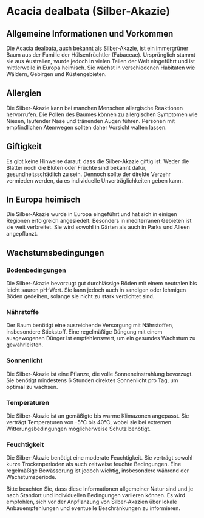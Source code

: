 # Acacia dealbata (Silber-Akazie)

## Allgemeine Informationen und Vorkommen
Die Acacia dealbata, auch bekannt als Silber-Akazie, ist ein immergrüner Baum aus der Familie der Hülsenfrüchtler (Fabaceae). Ursprünglich stammt sie aus Australien, wurde jedoch in vielen Teilen der Welt eingeführt und ist mittlerweile in Europa heimisch. Sie wächst in verschiedenen Habitaten wie Wäldern, Gebirgen und Küstengebieten.

## Allergien
Die Silber-Akazie kann bei manchen Menschen allergische Reaktionen hervorrufen. Die Pollen des Baumes können zu allergischen Symptomen wie Niesen, laufender Nase und tränenden Augen führen. Personen mit empfindlichen Atemwegen sollten daher Vorsicht walten lassen.

## Giftigkeit
Es gibt keine Hinweise darauf, dass die Silber-Akazie giftig ist. Weder die Blätter noch die Blüten oder Früchte sind bekannt dafür, gesundheitsschädlich zu sein. Dennoch sollte der direkte Verzehr vermieden werden, da es individuelle Unverträglichkeiten geben kann.

## In Europa heimisch
Die Silber-Akazie wurde in Europa eingeführt und hat sich in einigen Regionen erfolgreich angesiedelt. Besonders in mediterranen Gebieten ist sie weit verbreitet. Sie wird sowohl in Gärten als auch in Parks und Alleen angepflanzt.

## Wachstumsbedingungen

### Bodenbedingungen
Die Silber-Akazie bevorzugt gut durchlässige Böden mit einem neutralen bis leicht sauren pH-Wert. Sie kann jedoch auch in sandigen oder lehmigen Böden gedeihen, solange sie nicht zu stark verdichtet sind.

### Nährstoffe
Der Baum benötigt eine ausreichende Versorgung mit Nährstoffen, insbesondere Stickstoff. Eine regelmäßige Düngung mit einem ausgewogenen Dünger ist empfehlenswert, um ein gesundes Wachstum zu gewährleisten.

### Sonnenlicht
Die Silber-Akazie ist eine Pflanze, die volle Sonneneinstrahlung bevorzugt. Sie benötigt mindestens 6 Stunden direktes Sonnenlicht pro Tag, um optimal zu wachsen.

### Temperaturen
Die Silber-Akazie ist an gemäßigte bis warme Klimazonen angepasst. Sie verträgt Temperaturen von -5°C bis 40°C, wobei sie bei extremen Witterungsbedingungen möglicherweise Schutz benötigt.

### Feuchtigkeit
Die Silber-Akazie benötigt eine moderate Feuchtigkeit. Sie verträgt sowohl kurze Trockenperioden als auch zeitweise feuchte Bedingungen. Eine regelmäßige Bewässerung ist jedoch wichtig, insbesondere während der Wachstumsperiode.

Bitte beachten Sie, dass diese Informationen allgemeiner Natur sind und je nach Standort und individuellen Bedingungen variieren können. Es wird empfohlen, sich vor der Anpflanzung von Silber-Akazien über lokale Anbauempfehlungen und eventuelle Beschränkungen zu informieren.
